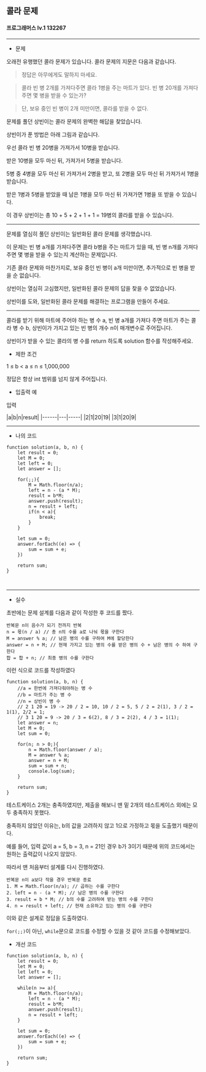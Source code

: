 ## 콜라 문제
#### 프로그래머스 lv.1 132267
------
* 문제

오래전 유행했던 콜라 문제가 있습니다. 콜라 문제의 지문은 다음과 같습니다.

> 정답은 아무에게도 말하지 마세요.

> 콜라 빈 병 2개를 가져다주면 콜라 1병을 주는 마트가 있다. 빈 병 20개를 가져다주면 몇 병을 받을 수 있는가?

> 단, 보유 중인 빈 병이 2개 미만이면, 콜라를 받을 수 없다.

문제를 풀던 상빈이는 콜라 문제의 완벽한 해답을 찾았습니다. 

상빈이가 푼 방법은 아래 그림과 같습니다. 

우선 콜라 빈 병 20병을 가져가서 10병을 받습니다. 

받은 10병을 모두 마신 뒤, 가져가서 5병을 받습니다. 

5병 중 4병을 모두 마신 뒤 가져가서 2병을 받고, 또 2병을 모두 마신 뒤 가져가서 1병을 받습니다. 

받은 1병과 5병을 받았을 때 남은 1병을 모두 마신 뒤 가져가면 1병을 또 받을 수 있습니다. 

이 경우 상빈이는 총 10 + 5 + 2 + 1 + 1 = 19병의 콜라를 받을 수 있습니다.

------

문제를 열심히 풀던 상빈이는 일반화된 콜라 문제를 생각했습니다. 

이 문제는 빈 병 a개를 가져다주면 콜라 b병을 주는 마트가 있을 때, 빈 병 n개를 가져다주면 몇 병을 받을 수 있는지 계산하는 문제입니다. 

기존 콜라 문제와 마찬가지로, 보유 중인 빈 병이 a개 미만이면, 추가적으로 빈 병을 받을 순 없습니다. 

상빈이는 열심히 고심했지만, 일반화된 콜라 문제의 답을 찾을 수 없었습니다. 

상빈이를 도와, 일반화된 콜라 문제를 해결하는 프로그램을 만들어 주세요.

------

콜라를 받기 위해 마트에 주어야 하는 병 수 a, 빈 병 a개를 가져다 주면 마트가 주는 콜라 병 수 b, 상빈이가 가지고 있는 빈 병의 개수 n이 매개변수로 주어집니다. 

상빈이가 받을 수 있는 콜라의 병 수를 return 하도록 solution 함수를 작성해주세요.

* 제한 조건

1 ≤ b < a ≤ n ≤ 1,000,000

정답은 항상 int 범위를 넘지 않게 주어집니다.

* 입출력 예

입력 

|a|b|n|result|
|------|---|-----|
|2|1|20|19|
|3|1|20|9|


-----

* 나의 코드
```
function solution(a, b, n) {    
    let result = 0;
    let M = 0;
    let left = 0;
    let answer = [];
    
    for(;;){
        M = Math.floor(n/a);
        left = n - (a * M);
        result = b*M;
        answer.push(result);
        n = result + left;
        if(n < a){
            break;
        }
    }
    
    let sum = 0;
    answer.forEach((e) => {
        sum = sum + e;
    })
    
    return sum;
}



```
----
* 실수

초반에는 문제 설계를 다음과 같이 작성한 후 코드를 짰다.
```
반복문 n이 음수가 되기 전까지 반복
n = 몫(n / a) // 총 n의 수를 a로 나눠 몫을 구한다
M = answer % a; // 남은 병의 수를 구하여 M에 할당한다
answer = n + M; // 현재 가지고 있는 병의 수를 받은 병의 수 + 남은 병의 수 하여 구한다
합 = 합 + n; // 최종 병의 수를 구한다
```
이런 식으로 코드를 작성하였다
```
function solution(a, b, n) {
    //a = 한번에 가져다줘야하는 병 수
    //b = 마트가 주는 병 수
    //n = 상빈이 병 수
    // 2 1 20 = 19 -> 20 / 2 = 10, 10 / 2 = 5, 5 / 2 = 2(1), 3 / 2 = 1(1), 2/2 = 1; 
    // 3 1 20 = 9 -> 20 / 3 = 6(2), 8 / 3 = 2(2), 4 / 3 = 1(1);
    let answer = n;
    let M = 0;
    let sum = 0;
    
    for(n; n > 0;){      
        n = Math.floor(answer / a);
        M = answer % a;
        answer = n + M;
        sum = sum + n;
        console.log(sum);
    }

    return sum;
}
```
테스트케이스 2개는 충족하였지만, 제출을 해보니 맨 밑 2개의 테스트케이스 외에는 모두 충족하지 못했다.

충족하지 않았던 이유는, b의 값을 고려하지 않고 1으로 가정하고 몫을 도출했기 때문이다.

예를 들어, 입력 값이 a = 5, b = 3, n = 21인 경우 b가 3이기 때문에 위의 코드에서는 원하는 출력값이 나오지 않았다.

따라서 맨 처음부터 설계를 다시 진행하였다.

```
반복문 n이 a보다 작을 경우 반복문 종료
1. M = Math.floor(n/a); // 곱하는 수를 구한다
2. left = n - (a * M); // 남은 병의 수를 구한다
3. result = b * M; // b의 수를 고려하여 받는 병의 수를 구한다
4. n = result + left; // 현재 소유하고 있는 병의 수를 구한다
```
이와 같은 설계로 정답을 도출하였다.

`for(;;)`이 아닌, `while`문으로 코드를 수정할 수 있을 것 같아 코드를 수정해보았다.

* 개선 코드
```
function solution(a, b, n) {    
    let result = 0;
    let M = 0;
    let left = 0;
    let answer = [];
    
    while(n >= a){
        M = Math.floor(n/a);
        left = n - (a * M);
        result = b*M;
        answer.push(result);
        n = result + left;
    }
    
    let sum = 0;
    answer.forEach((e) => {
        sum = sum + e;
    })
    
    return sum;
}

```
